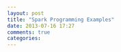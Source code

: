 ```yaml
---
layout: post
title: "Spark Programming Examples"
date: 2013-07-16 17:27
comments: true
categories: 
---
```

